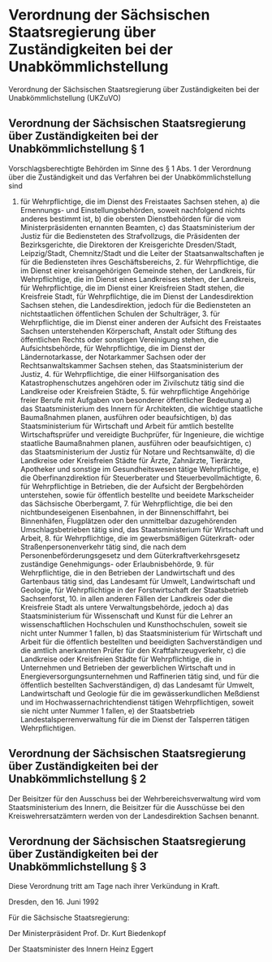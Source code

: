 # Verordnung der Sächsischen Staatsregierung über Zuständigkeiten bei der Unabkömmlichstellung

Verordnung der Sächsischen Staatsregierung über Zuständigkeiten bei der Unabkömmlichstellung (UKZuVO)

## Verordnung der Sächsischen Staatsregierung über Zuständigkeiten bei der Unabkömmlichstellung § 1 

Vorschlagsberechtigte Behörden im Sinne des § 1 Abs. 1 der Verordnung über die Zuständigkeit und das Verfahren bei der Unabkömmlichstellung sind

1. für Wehrpflichtige, die im Dienst des Freistaates Sachsen stehen, a) die Ernennungs- und Einstellungsbehörden, soweit nachfolgend nichts anderes bestimmt ist, b) die obersten Dienstbehörden für die vom Ministerpräsidenten ernannten Beamten, c) das Staatsministerium der Justiz für die Bediensteten des Strafvollzugs, die Präsidenten der Bezirksgerichte, die Direktoren der Kreisgerichte Dresden/Stadt, Leipzig/Stadt, Chemnitz/Stadt und die Leiter der Staatsanwaltschaften je für die Bediensteten ihres Geschäftsbereichs, 2. für Wehrpflichtige, die im Dienst einer kreisangehörigen Gemeinde stehen, der Landkreis, 
           für Wehrpflichtige, die im Dienst eines Landkreises stehen, der Landkreis, 
           für Wehrpflichtige, die im Dienst einer Kreisfreien Stadt stehen, die Kreisfreie Stadt, 
           für Wehrpflichtige, die im Dienst der Landesdirektion Sachsen stehen, die Landesdirektion, 
           jedoch für die Bediensteten an nichtstaatlichen öffentlichen Schulen der Schulträger, 3. für Wehrpflichtige, die im Dienst einer anderen der Aufsicht des Freistaates Sachsen unterstehenden Körperschaft, Anstalt oder Stiftung des öffentlichen Rechts oder sonstigen Vereinigung stehen, die Aufsichtsbehörde, 
           für Wehrpflichtige, die im Dienst der Ländernotarkasse, der Notarkammer Sachsen oder der Rechtsanwaltskammer Sachsen stehen, das Staatsministerium der Justiz, 4. für Wehrpflichtige, die einer Hilfsorganisation des Katastrophenschutzes angehören oder im Zivilschutz tätig sind die Landkreise oder Kreisfreien Städte, 5. für wehrpflichtige Angehörige freier Berufe mit Aufgaben von besonderer öffentlicher Bedeutung a) das Staatsministerium des Innern für Architekten, die wichtige staatliche Baumaßnahmen planen, ausführen oder beaufsichtigen, b) das Staatsministerium für Wirtschaft und Arbeit für amtlich bestellte Wirtschaftsprüfer und vereidigte Buchprüfer, für Ingenieure, die wichtige staatliche Baumaßnahmen planen, ausführen oder beaufsichtigen, c) das Staatsministerium der Justiz für Notare und Rechtsanwälte, d) die Landkreise oder Kreisfreien Städte für Ärzte, Zahnärzte, Tierärzte, Apotheker und sonstige im Gesundheitswesen tätige Wehrpflichtige, e) die Oberfinanzdirektion für Steuerberater und Steuerbevollmächtigte, 6. für Wehrpflichtige in Betrieben, die der Aufsicht der Bergbehörden unterstehen, sowie für öffentlich bestellte und beeidete Markscheider das Sächsische Oberbergamt, 7. für Wehrpflichtige, die bei den nichtbundeseigenen Eisenbahnen, in der Binnenschiffahrt, bei Binnenhäfen, Flugplätzen oder den unmittelbar dazugehörenden Umschlagsbetrieben tätig sind, das Staatsministerium für Wirtschaft und Arbeit, 8. für Wehrpflichtige, die im gewerbsmäßigen Güterkraft- oder Straßenpersonenverkehr tätig sind, die nach dem               Personenbeförderungsgesetz  und dem                 Güterkraftverkehrsgesetz zuständige Genehmigungs- oder Erlaubnisbehörde, 9. für Wehrpflichtige, die in den Betrieben der Landwirtschaft und des Gartenbaus tätig sind, das Landesamt für Umwelt, Landwirtschaft und Geologie,
           für Wehrpflichtige in der Forstwirtschaft der Staatsbetrieb Sachsenforst, 10. in allen anderen Fällen der Landkreis oder die Kreisfreie Stadt als untere Verwaltungsbehörde, jedoch a) das Staatsministerium für Wissenschaft und Kunst für die Lehrer an wissenschaftlichen Hochschulen und Kunsthochschulen, soweit sie nicht unter Nummer 1 fallen, b) das Staatsministerium für Wirtschaft und Arbeit für die öffentlich bestellten und beeidigten Sachverständigen und die amtlich anerkannten Prüfer für den Kraftfahrzeugverkehr, c) die Landkreise oder Kreisfreien Städte für Wehrpflichtige, die in Unternehmen und Betrieben der gewerblichen Wirtschaft und in Energieversorgungsunternehmen und Raffinerien tätig sind, und für die öffentlich bestellten Sachverständigen, d) das Landesamt für Umwelt, Landwirtschaft und Geologie für die im gewässerkundlichen Meßdienst und im Hochwassernachrichtendienst tätigen Wehrpflichtigen, soweit sie nicht unter Nummer 1 fallen, e) der Staatsbetrieb Landestalsperrenverwaltung für die im Dienst der Talsperren tätigen Wehrpflichtigen. 
## Verordnung der Sächsischen Staatsregierung über Zuständigkeiten bei der Unabkömmlichstellung § 2 



Der Beisitzer für den Ausschuss bei der Wehrbereichsverwaltung wird vom Staatsministerium des Innern, die Beisitzer für die Ausschüsse bei den Kreiswehrersatzämtern werden von der Landesdirektion Sachsen benannt.


## Verordnung der Sächsischen Staatsregierung über Zuständigkeiten bei der Unabkömmlichstellung § 3 

Diese Verordnung tritt am Tage nach ihrer Verkündung in Kraft.

Dresden, den 16. Juni 1992

Für die Sächsische Staatsregierung:

Der Ministerpräsident 
         Prof. Dr. Kurt Biedenkopf

Der Staatsminister des Innern 
         Heinz Eggert

